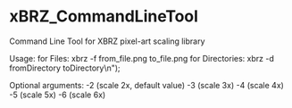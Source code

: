 # xBRZ_CommandLineTool
Command Line Tool for XBRZ pixel-art scaling library

Usage: 
  for Files: xbrz -f from_file.png to_file.png
  for Directories: xbrz -d fromDirectory toDirectory\n");

Optional arguments: -2 (scale 2x, default value) -3 (scale 3x) -4 (scale 4x) -5 (scale 5x) -6 (scale 6x)
